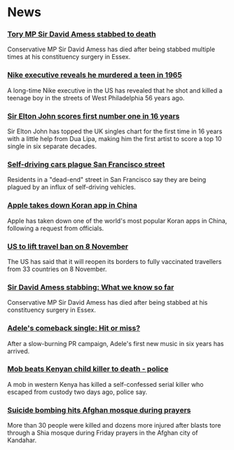 # News
### [Tory MP Sir David Amess stabbed to death](https://www.bbc.com/news/uk-58930593)
Conservative MP Sir David Amess has died after being stabbed multiple times at his constituency surgery in Essex.
### [Nike executive reveals he murdered a teen in 1965](https://www.bbc.com/news/world-us-canada-58931528)
A long-time Nike executive in the US has revealed that he shot and killed a teenage boy in the streets of West Philadelphia 56 years ago.
### [Sir Elton John scores first number one in 16 years](https://www.bbc.com/news/entertainment-arts-58933279)
Sir Elton John has topped the UK singles chart for the first time in 16 years with a little help from Dua Lipa, making him the first artist to score a top 10 single in six separate decades.
### [Self-driving cars plague San Francisco street](https://www.bbc.com/news/technology-58928706)
Residents in a "dead-end" street in San Francisco say they are being plagued by an influx of self-driving vehicles. 
### [Apple takes down Koran app in China](https://www.bbc.com/news/technology-58921230)
Apple has taken down one of the world's most popular Koran apps in China, following a request from officials.
### [US to lift travel ban on 8 November](https://www.bbc.com/news/world-us-canada-58929441)
The US has said that it will reopen its borders to fully vaccinated travellers from 33 countries on 8 November.
### [Sir David Amess stabbing: What we know so far](https://www.bbc.com/news/uk-58922522)
Conservative MP Sir David Amess has died after being stabbed at his constituency surgery in Essex.
### [Adele's comeback single: Hit or miss?](https://www.bbc.com/news/entertainment-arts-58910034)
After a slow-burning PR campaign, Adele's first new music in six years has arrived.
### [Mob beats Kenyan child killer to death - police](https://www.bbc.com/news/world-africa-58923592)
A mob in western Kenya has killed a self-confessed serial killer who escaped from custody two days ago, police say.
### [Suicide bombing hits Afghan mosque during prayers](https://www.bbc.com/news/world-asia-58925863)
More than 30 people were killed and dozens more injured after blasts tore through a Shia mosque during Friday prayers in the Afghan city of Kandahar.
